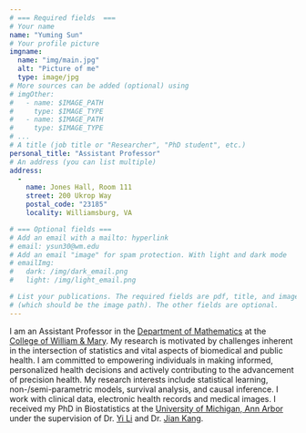 ```yaml
---
# === Required fields  ===
# Your name 
name: "Yuming Sun"
# Your profile picture
imgname: 
  name: "img/main.jpg"
  alt: "Picture of me"
  type: image/jpg
# More sources can be added (optional) using 
# imgOther:
#   - name: $IMAGE_PATH
#     type: $IMAGE_TYPE
#   - name: $IMAGE_PATH
#     type: $IMAGE_TYPE
# ...
# A title (job title or "Researcher", "PhD student", etc.)
personal_title: "Assistant Professor"
# An address (you can list multiple)
address: 
  - 
    name: Jones Hall, Room 111
    street: 200 Ukrop Way
    postal_code: "23185"
    locality: Williamsburg, VA

# === Optional fields ===
# Add an email with a mailto: hyperlink
# email: ysun30@wm.edu
# Add an email "image" for spam protection. With light and dark mode
# emailImg: 
#   dark: /img/dark_email.png
#   light: /img/light_email.png

# List your publications. The required fields are pdf, title, and image 
# (which should be the image path). The other fields are optional.
---
```


I am an Assistant Professor in the [Department of Mathematics](https://www.wm.edu/as/mathematics/) at the [College of William & Mary](https://www.wm.edu/). My research is motivated by challenges inherent in the intersection of statistics and vital aspects of biomedical and public health. I am committed to empowering individuals in making informed, personalized health decisions and actively contributing to the advancement of precision health. My research interests include statistical learning, non-/semi-parametric models, survival analysis, and causal inference. I work with clinical data, electronic health records and medical images. I received my PhD in Biostatistics at the [University of Michigan, Ann Arbor](https://sph.umich.edu/biostat/) under the supervision of Dr. [Yi Li](https://websites.umich.edu/~yili/) and Dr. [Jian Kang](https://sph.umich.edu/faculty-profiles/kang-jian.html).

